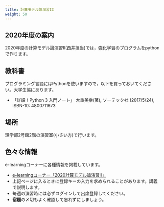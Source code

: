 ```yaml
---
title: 計算モデル論演習II
weight: 50
---
```


## 2020年度の案内

2020年度の計算モデル論演習II(西井担当)では，強化学習のプログラムをpythonで作ります。

<!--
- 計算モデル論IIは川村先生と西井が担当します。
- [スケジュール表](http://ds26.cc.yamaguchi-u.ac.jp/~progkawa/gakunai/CompModel/)
-->

## 教科書

プログラミング言語にはPythonを使いますので，以下を買っておいてください。大学生協にあります。

- 「詳細！Python 3 入門ノート」	大重美幸(著), ソーテック社 (2017/5/24), ISBN-10: 4800711673


## 場所

理学部2号館2階の演習室(小さい方)で行います。

<!--
## 実習の準備

10/1(月)の実習には以下を準備してください。
- ノートパソコン
	- 忘れたヒトは学務係で借りましょう
- **情報コンセントにパソコンを接続するケーブル**
	+ 無線LANよりも高速に，より確実に接続できます。
- [google colaboratory](https://colab.research.google.com/)にログインできるように，**google のアカウント**を作っておく。
	+ すでにアカウントのあるヒトは，上記サイトにログインできるか確認しておく

-->

## 色々な情報

e-learningコーナーに各種情報を掲載しています。

-  [e-learningコーナー「2020計算モデル論演習II」](https://mdcs4s.cc.yamaguchi-u.ac.jp/moodle/course/view.php?id=44644&noprocess)
- 上記ページに入るときに登録キーの入力を求められることがあります。講義で説明します。
- 毎週の演習時には必ずログインして出席登録してください。
- **宿題**の〆切もよく確認して忘れずにしましょう。
